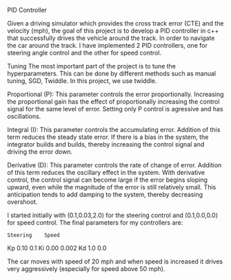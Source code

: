 PID Controller

Given a driving simulator which provides the cross track error (CTE) and the velocity (mph), the goal of this project is to develop a PID controller in c++ that successfully drives the vehicle around the track. In order to navigate the car around the track. I have implemented 2 PID controllers, one for steering angle control and the other for speed control.

Tuning
The most important part of the project is to tune the hyperparameters. This can be done by different methods such as manual tuning, SGD, Twiddle. In this project, we use twiddle.

Proportional (P):
This parameter controls the error proportionally. Increasing the proportional gain has the effect of proportionally increasing the control signal for the same level of error. Setting only P control is agressive and has oscillations.

Integral (I):
This parameter controls the accumulating error. Addition of this term reduces the steady state error. If there is a bias in the system, the integrator builds and builds, thereby increasing the control signal and driving the error down.

Derivative (D):
This parameter controls the rate of change of error. Addition of this term reduces the oscillary effect in the system. With derivative control, the control signal can become large if the error begins sloping upward, even while the magnitude of the error is still relatively small. This anticipation tends to add damping to the system, thereby decreasing overshoot.

I started initially with (0.1,0.03,2.0) for the steering control and (0.1,0.0,0.0) for speed control. The final parameters for my controllers are:

    Steering	Speed
Kp	0.10	    0.1
Ki	0.00	    0.002
Kd	1.0	        0.0

The car moves with speed of 20 mph and when speed is increased it drives very aggressively (especially for speed above 50 mph).